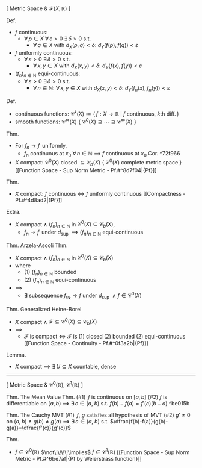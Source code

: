 
\[ Metric Space & $\mathcal{F}(X,\,\mathbb{R})$ ]

Def.
- $f$ continuous:
	- $\forall\,p\in X$  $\forall\,\varepsilon>0$  $\exists\,\delta>0$  s.t.
		- $\forall\,q\in X$  with  $d_{X}(p,\,q)<\delta$:  $d_{Y}(f(p),\,f(q))<\varepsilon$
- $f$ uniformly continuous:
	- $\forall\,\varepsilon>0$  $\exists\,\delta>0$  s.t.
		- $\forall\,x,\,y\in X$  with  $d_{X}(x,\,y)<\delta$:  $d_{Y}(f(x),\,f(y))<\varepsilon$
- $(f_{n})_{n \in \mathbb{N}}$ equi-continuous:
	- $\forall\,\varepsilon>0$  $\exists\,\delta>0$  s.t.
		- $\forall\,n \in \mathbb{N}$:  $\forall\,x,\,y\in X$  with  $d_{X}(x,\,y)<\delta$:  $d_{Y}(f_{n}(x),\,f_{n}(y))<\varepsilon$

Def.
- continuous functions:   $\mathcal{C}^{k}(X)\coloneqq\{\,f:X\to \mathbb{R}\;|\;f$ continuous, $k$th diff.$\,\}$
- smooth functions:       $\mathcal{C}^{\infty}(X)$                { $\mathcal{C}^{0}(X)\supseteq \cdots\supseteq \mathcal{C}^{\infty}(X)$ }

Thm.
- For $f_{n}\to f\,$ uniformly,
	- $f_{n}$ continuous at $x_{0}$  $\forall\,n \in \mathbb{N}$ $\implies$ $f$ continuous at $x_{0}$
Cor. ^72f966
- $X$ compact:  $\mathcal{C}^{0}(X)$ closed $\subseteq \mathcal{C}_{b}(X)$  { $\mathcal{C}^{0}(X)$ complete metric space } [[Function Space - Sup Norm Metric - Pf.#^8d7f04|{Pf}]]

Thm. 
- $X$ compact:  $f$ continuous $\iff$ $f$ uniformly continuous [[Compactness - Pf.#^4d8ad2|{Pf}]]


Extra.
- $X$ compact  $\land$  $(f_{n})_{n \in\mathbb{N}}$ in $\mathcal{C}^{0}(X)\subseteq \mathcal{C}_{b}(X)$,
	- $f_{n}\to f\,$ under $d_{\sup\,}$ $\implies$ $(f_{n})_{n \in \mathbb{N}}$ equi-continuous 


Thm. Arzela-Ascoli Thm.
- $X$ compact  $\land$  $(f_{n})_{n \in \mathbb{N}}$ in $\mathcal{C}^{0}(X)\subseteq \mathcal{C}_{b}(X)$
- where
	- (1)  $(f_{n})_{n \in \mathbb{N}}$ bounded
	- (2)  $(f_{n})_{n \in \mathbb{N}}$ equi-continuous
- $\implies$ 
	- $\exists$ subsequence $f_{n_{k}}\to f$ under $d_{\sup\,}$  $\land$  $f\in\mathcal{C}^{0}(X)$

Thm. Generalized Heine-Borel
- $X$ compact  $\land$  $\mathscr{F}\subseteq\mathcal{C}^{0}(X)\subseteq \mathcal{C}_{b}(X)$
- $\implies$ 
	- $\mathscr{F}$ is compact $\iff$ $\mathscr{F}$ is (1) closed
	                           (2) bounded
	                           (2) equi-continuous  [[Function Space - Continuity - Pf.#^0f3a2b|{Pf}]]

Lemma.
- $X$ compact $\implies$ $\exists \,U\subseteq X$  countable, dense

---


\[ Metric Space & $\mathcal{C}^{0}(\mathbb{R})$, $\mathcal{C}^{1}(\mathbb{R})$ ]

Thm. The Mean Value Thm.
(#1)  $\,f$ is continuous on $[a,b]$
(#2)  $f$ is differentiable on $(a,b)$
	  $\implies$
	  $\exists\,c\in(a,\;b)$ s.t. ${f(b)-f(a)}=f'(c)({b-a})$ ^be015b

Thm. The Cauchy MVT
(#1)  $\,f,\;g$ satisfies all hypothesis of MVT
(#2)  $g'\neq0$ on $(a,\,b)$  $\land$  $g(b)\neq g(a)$
      $\implies$
	  $\exists\,c\in(a,\;b)$ s.t. $\dfrac{f(b)-f(a)}{g(b)-g(a)}=\dfrac{f'(c)}{g'(c)}$

Thm.
- $f\in\mathcal{C}^{0}(\mathbb{R})$  $\not\!\!\!\!\implies$ $f\in\mathcal{C}^{1}(\mathbb{R})$   [[Function Space - Sup Norm Metric - Pf.#^6be7af|{Pf by Weierstrass function}]]